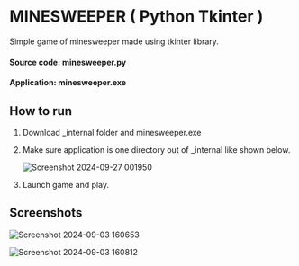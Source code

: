 # MINESWEEPER ( Python Tkinter )
 Simple game of minesweeper made using tkinter library. 
 
#### Source code: minesweeper.py
#### Application: minesweeper.exe

## How to run
1. Download _internal folder and minesweeper.exe
2. Make sure application is one directory out of _internal like shown below.
  
   ![Screenshot 2024-09-27 001950](https://github.com/user-attachments/assets/6d2500a5-559a-4acc-bdf0-477a5657a804)
3. Launch game and play.

## Screenshots


![Screenshot 2024-09-03 160653](https://github.com/user-attachments/assets/0a8ddaca-10db-4b2b-87c7-a20fc339b390)




![Screenshot 2024-09-03 160812](https://github.com/user-attachments/assets/eb9dfdac-e085-47c5-a427-141545c1a5c4)
